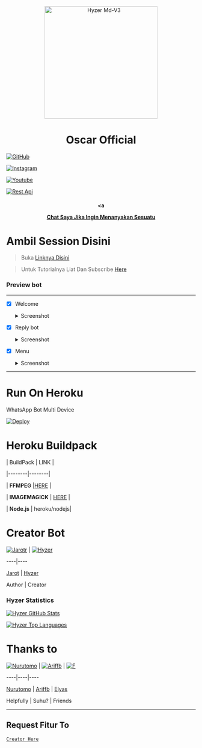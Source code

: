 <div align="center">

<img src="https://telegra.ph/file/ce4bb9b4b4ff355759299.jpg" alt="Hyzer Md-V3" width="300" />

</p>

<h1 align="center">Oscar Official</h1>

>

>

>

</div>

<p align="center">

  <a href="https://github.com/Jarotr"><img title="GitHub" src="https://img.shields.io/badge/Github-Hyzerr.svg?style=for-the-badge&logo=github" /></a>

  <a href="https://instagram.com/oscarbotz_"><img title="Instagram " src="https://img.shields.io/badge/Instagram-Hyzerr.svg?style=for-the-badge&logo=instagram" /></a>

  <a href="https://youtube.com/channel/UCW7iXlE7TgvJMIXQck4NYBQ"><img title="Youtube" src="https://img.shields.io/badge/Youtube-Hyzerr.svg?style=for-the-badge&logo=youtube" /></a>

  <a href="https://api-hyzerr.herokuapp.com"><img title="Rest Api" src="https://img.shields.io/badge/Rest Api-Hyzerr.svg?style=for-the-badge&logo=twitter" /></a>

  <h4 align="center">

  <a

  <a href="https://wa.me/6285850539404">Chat Saya Jika Ingin Menanyakan Sesuatu </a>

</h4>

</p>

# Ambil Session Disini

> Buka [ Linknya Disini ](https://replit.com/@zeeoneofc/Session-Md?lita=1&outputonly=1#.replit) 

> Untuk Tutorialnya Liat Dan Subscribe [ Here ](https://youtu.be/7wfSvv4AHsQ) 

### Preview bot

------------------

- [x] Welcome <details><summary>Screenshot</summary><img src="https://telegra.ph/file/b3b7dff3e285c84442c3c.jpg"></details>

- [x] Reply bot <details><summary>Screenshot</summary><img src="https://telegra.ph/file/98c48528bd962f279ea7e.jpg"></details>

- [x] Menu  <details><summary>Screenshot</summary><img src="https://telegra.ph/file/dc3565c53a09154ef745e.jpg"></details>

------------------

# Run On Heroku

WhatsApp Bot Multi Device

[![Deploy](https://www.herokucdn.com/deploy/button.svg)](https://heroku.com/deploy?template=https://github.com/Hyzerr/MD-V3)

# Heroku Buildpack

| BuildPack | LINK |

|--------|--------|

| **FFMPEG** |[HERE](https://github.com/jonathanong/heroku-buildpack-ffmpeg-latest) |

| **IMAGEMAGICK** | [HERE](https://github.com/mcollina/heroku-buildpack-imagemagick.git) |

| **Node.js**     | heroku/nodejs|

# Creator Bot

 [![Jarotr](https://github.com/Jarotr.png?size=200)](https://github.com/ilmanhdyt) | [![Hyzer](https://github.com/Hyzerr.png?size=200)](https://github.com/Hyzerr) 

----|----

[Jarot](https://github.com/Jarotr) | [Hyzer](https://github.com/Hyzerr)

 Author | Creator

 

### Hyzer Statistics

[![Hyzer GitHub Stats](https://github-readme-stats.vercel.app/api?username=Hyzerr&show_icons=true&hide=issues&theme=radical)](https://github-readme-stats.vercel.app)

[![Hyzer Top Languages](https://github-readme-stats.vercel.app/api/top-langs?username=Hyzerr&layout=compact&theme=radical)](https://github-readme-stats.vercel.app)

# Thanks to

 [![Nurutomo](https://github.com/Nurutomo.png?size=200)](https://github.com/Nurutomo) | [![Ariffb](https://github.com/ariffb25.png?size=200)](https://github.com/ariffb25) | [![F](https://github.com/Paquito1923.png?size=200)](https://github.com/Paquito1923)

----|----|----

[Nurutomo](https://github.com/Nurutomo) | [Ariffb](https://github.com/ariffb25) | [Elyas](https://github.com/Paquito1923)

 Helpfully | Suhu? | Friends

---------

## Request Fitur To

[`Creator Here`](https://wa.me/6285850539404?text=Banh+req+fitur) 

